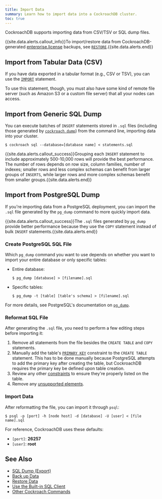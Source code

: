 ```yaml
---
title: Import Data
summary: Learn how to import data into a CockroachDB cluster.
toc: true
---
```


CockroachDB supports importing data from CSV/TSV or SQL dump files.

{{site.data.alerts.callout_info}}To import/restore data from CockroachDB-generated <a href="backup.html">[enterprise.license](cluster-settings.html#setting-enterprise-license) backups</a>, see <a href="restore.html"><code>RESTORE</code></a>.{{site.data.alerts.end}}


## Import from Tabular Data (CSV)

If you have data exported in a tabular format (e.g., CSV or TSV), you can use the [`IMPORT`](import.html) statement.

To use this statement, though, you must also have some kind of remote file server (such as Amazon S3 or a custom file server) that all your nodes can access.

## Import from Generic SQL Dump

You can execute batches of `INSERT` statements stored in `.sql` files (including those generated by [`cockroach dump`](sql-dump.html)) from the command line, importing data into your cluster.

~~~ shell
$ cockroach sql --database=[database name] < statements.sql
~~~

{{site.data.alerts.callout_success}}Grouping each <code>INSERT</code> statement to include approximately 500-10,000 rows will provide the best performance. The number of rows depends on row size, column families, number of indexes; smaller rows and less complex schemas can benefit from larger groups of <code>INSERTS</code>, while larger rows and more complex schemas benefit from smaller groups.{{site.data.alerts.end}}

## Import from PostgreSQL Dump

If you're importing data from a PostgreSQL deployment, you can import the `.sql` file generated by the `pg_dump` command to more quickly import data.

{{site.data.alerts.callout_success}}The <code>.sql</code> files generated by <code>pg_dump</code> provide better performance because they use the <code>COPY</code> statement instead of bulk <code>INSERT</code> statements.{{site.data.alerts.end}}

### Create PostgreSQL SQL File

Which `pg_dump` command you want to use depends on whether you want to import your entire database or only specific tables:

- Entire database:

    ~~~ shell
    $ pg_dump [database] > [filename].sql
    ~~~

- Specific tables:

    ~~~ shell
    $ pg_dump -t [table] [table's schema] > [filename].sql
    ~~~

For more details, see PostgreSQL's documentation on [`pg_dump`](https://www.postgresql.org/docs/9.1/static/app-pgdump.html).

### Reformat SQL File

After generating the `.sql` file, you need to perform a few editing steps before importing it:

1. Remove all statements from the file besides the `CREATE TABLE` and `COPY` statements.
2. Manually add the table's [`PRIMARY KEY`](primary-key.html#syntax) constraint to the `CREATE TABLE` statement.
  This has to be done manually because PostgreSQL attempts to add the primary key after creating the table, but CockroachDB requires the primary key be defined upon table creation.
3. Review any other [constraints](constraints.html) to ensure they're properly listed on the table.
4. Remove any [unsupported elements](sql-feature-support.html).

### Import Data

After reformatting the file, you can import it through `psql`:

~~~ shell
$ psql -p [port] -h [node host] -d [database] -U [user] < [file name].sql
~~~

For reference, CockroachDB uses these defaults:

- `[port]`: **26257**
- `[user]`: **root**

## See Also

- [SQL Dump (Export)](sql-dump.html)
- [Back up Data](back-up-data.html)
- [Restore Data](restore-data.html)
- [Use the Built-in SQL Client](use-the-built-in-sql-client.html)
- [Other Cockroach Commands](cockroach-commands.html)
